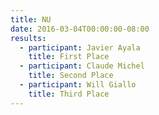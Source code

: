 ```yaml
---
title: NU
date: 2016-03-04T00:00:00-08:00
results:
  - participant: Javier Ayala
    title: First Place
  - participant: Claude Michel
    title: Second Place
  - participant: Will Giallo
    title: Third Place
---
```


